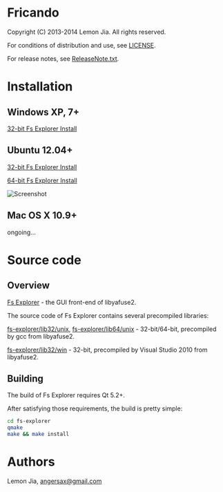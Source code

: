 Fricando
========

Copyright (C) 2013-2014 Lemon Jia. All rights reserved.

For conditions of distribution and use, see [LICENSE](https://github.com/lemonjia/Fricando/blob/master/LICENSE).

For release notes, see [ReleaseNote.txt](https://github.com/lemonjia/Fricando/releases).

# Installation

## Windows XP, 7+
[32-bit Fs Explorer Install](https://github.com/lemonjia/Fricando-install/blob/master/fs-explorer/install32/win)

## Ubuntu 12.04+
[32-bit Fs Explorer Install](https://github.com/lemonjia/Fricando-install/blob/master/fs-explorer/install32/unix)

[64-bit Fs Explorer Install](https://github.com/lemonjia/Fricando-install/blob/master/fs-explorer/install64/unix)

![Screenshot](https://github.com/lemonjia/Fricando-install/blob/master/screenshot-ubuntu.png)

## Mac OS X 10.9+
ongoing...

# Source code

## Overview

[Fs Explorer](https://github.com/lemonjia/Fricando/blob/master/fs-explorer) - the GUI front-end of libyafuse2.

The source code of Fs Explorer contains several precompiled libraries:

[fs-explorer/lib32/unix](https://github.com/lemonjia/Fricando/blob/master/fs-explorer/lib32/unix), [fs-explorer/lib64/unix](https://github.com/lemonjia/Fricando/blob/master/fs-explorer/lib64/unix) - 32-bit/64-bit, precompiled by gcc from libyafuse2.

[fs-explorer/lib32/win](https://github.com/lemonjia/Fricando/blob/master/fs-explorer/lib32/win) - 32-bit, precompiled by Visual Studio 2010 from libyafuse2.

## Building

The build of Fs Explorer requires Qt 5.2+.

After satisfying those requirements, the build is pretty simple:

```sh
cd fs-explorer
qmake
make && make install
```

# Authors

Lemon Jia, angersax@gmail.com
